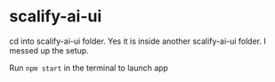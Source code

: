 # scalify-ai-ui
cd into scalify-ai-ui folder. Yes it is inside another scalify-ai-ui folder. I messed up the setup.

Run `npm start` in the terminal to launch app
